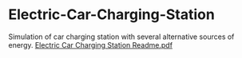 # Electric-Car-Charging-Station
Simulation of car charging station with several alternative sources of energy.
[Electric Car Charging Station Readme.pdf](https://github.com/Hamidhrf/Electric-Car-Charging-Station/files/15202668/Electric.Car.Charging.Station.Readme.pdf)
